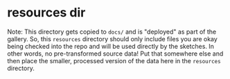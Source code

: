 # resources dir

Note: This directory gets copied to `docs/` and is "deployed" as part of the gallery. So,
this `resources` directory should only include files you are okay being checked into the
repo and will be used directly by the sketches. In other words, no pre-transformed source
data! Put that somewhere else and then place the smaller, processed version of the data
here in the `resources` directory.
